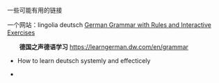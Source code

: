 一些可能有用的链接

一个网站：lingolia deutsch [German Grammar with Rules and Interactive Exercises](https://deutsch.lingolia.com/en/grammar)

       **德国之声德语学习** https://learngerman.dw.com/en/grammar

- How to learn deutsch systemly and effecticely

- 




